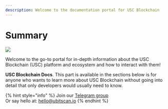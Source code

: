 ```yaml
---
description: Welcome to the documentation portal for USC Blockchain
---
```


# Summary

![](.gitbook/assets/docs\_1500x500.png)

Welcome to the go-to portal for in-depth information about the USC Blockchain (USC) platform and ecosystem and how to interact with them!

**USC Blockchain Docs**. This part is available in the sections below is for anyone who wants to learn more about USC Blockchain without going into detail that only developers would usually need to know.

{% hint style="info" %}
Join our [Telegram group](https://t.me/poolscan\_official)\
Or say hello at: hello@ubitscan.io
{% endhint %}
